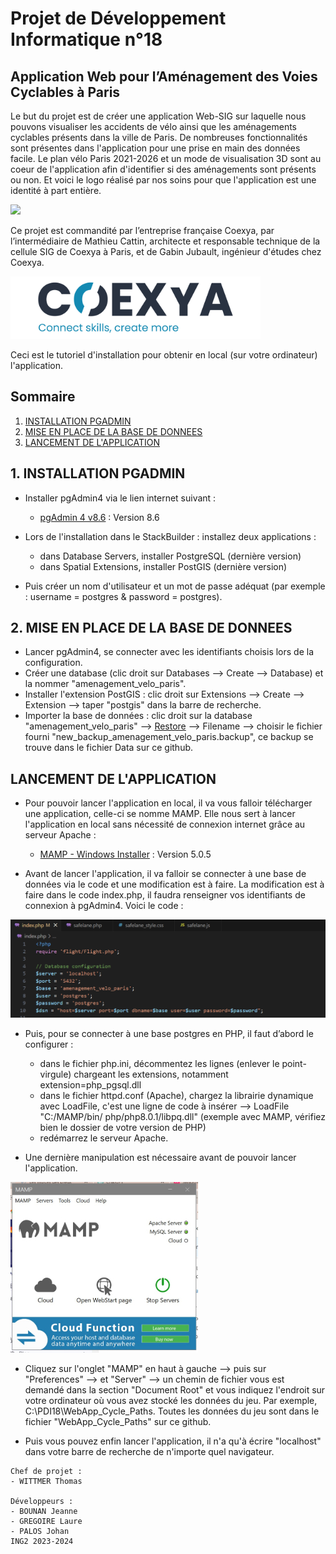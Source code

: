 # Projet de Développement Informatique n°18
## Application Web pour l’Aménagement des Voies Cyclables à Paris 

Le but du projet est de créer une application Web-SIG sur laquelle nous pouvons visualiser les accidents de vélo ainsi que les aménagements cyclables présents dans la ville de Paris. De nombreuses fonctionnalités sont présentes dans l'application pour une prise en main des données facile. Le plan vélo Paris 2021-2026 et un mode de visualisation 3D sont au coeur de l'application afin d'identifier si des aménagements sont présents ou non. Et voici le logo réalisé par nos soins pour que l'application est une identité à part entière.

<img src="assets/images/safelane_carre.png" width="100" height=auto left=200px />

Ce projet est commandité par l’entreprise française Coexya, par l’intermédiaire de Mathieu Cattin, architecte et responsable technique de la cellule SIG de Coexya à Paris, et de Gabin Jubault, ingénieur d'études chez Coexya.

<img src="assets/images/Logo_Coexya.png" width=auto height="100" />

Ceci est le tutoriel d'installation pour obtenir en local (sur votre ordinateur) l'application.


## Sommaire
1. [INSTALLATION PGADMIN](#installation-pgadmin)
2. [MISE EN PLACE DE LA BASE DE DONNEES](#mise-en-place-des-donnees)
3. [LANCEMENT DE L'APPLICATION](#lancement-application)


## 1. INSTALLATION PGADMIN
- Installer pgAdmin4 via le lien internet suivant :
   * [pgAdmin 4 v8.6](https://www.pgadmin.org/download/pgadmin-4-windows/) : Version 8.6

- Lors de l'installation dans le StackBuilder : installez deux applications :
	- dans Database Servers, installer PostgreSQL (dernière version)
	- dans Spatial Extensions, installer PostGIS (dernière version)

- Puis créer un nom d'utilisateur et un mot de passe adéquat (par exemple : username = postgres & password = postgres).


## 2. MISE EN PLACE DE LA BASE DE DONNEES
- Lancer pgAdmin4, se connecter avec les identifiants choisis lors de la configuration.
- Créer une database (clic droit sur Databases --> Create --> Database) et la nommer "amenagement_velo_paris".
- Installer l'extension PostGIS : clic droit sur Extensions --> Create --> Extension --> taper "postgis" dans la barre de recherche.
- Importer la base de données : clic droit sur la database "amenagement_velo_paris" --> [Restore](#restore) --> Filename --> choisir le fichier fourni "new_backup_amenagement_velo_paris.backup", ce backup se trouve dans le fichier Data sur ce github.


## LANCEMENT DE L'APPLICATION
- Pour pouvoir lancer l'application en local, il va vous falloir télécharger une application, celle-ci se nomme MAMP. Elle nous sert à lancer l'application en local sans nécessité de connexion internet grâce au serveur Apache :
   * [MAMP - Windows Installer](https://www.mamp.info/en/downloads/) : Version 5.0.5

- Avant de lancer l'application, il va falloir se connecter à une base de données via le code et une modification est à faire. La modification est à faire dans le code index.php, il faudra renseigner vos identifiants de connexion à pgAdmin4. Voici le code :

![](assets/images/index_bdd.png)

- Puis, pour se connecter à une base postgres en PHP, il faut d’abord le configurer :
   - dans le fichier php.ini, décommentez les lignes (enlever le point-virgule) chargeant les extensions, notamment extension=php_pgsql.dll
   - dans le fichier httpd.conf (Apache), chargez la librairie dynamique avec LoadFile, c'est une ligne de code à insérer --> LoadFile "C:/MAMP/bin/ php/php8.0.1/libpq.dll" (exemple avec MAMP, vérifiez bien le dossier de votre version de PHP)
   - redémarrez le serveur Apache.

- Une dernière manipulation est nécessaire avant de pouvoir lancer l'application.

![](assets/images/mamp.jpg) 

- Cliquez sur l'onglet "MAMP" en haut à gauche --> puis sur "Preferences" --> et "Server" --> un chemin de fichier vous est demandé dans la section "Document Root" et vous indiquez l'endroit sur votre ordinateur où vous avez stocké les données du jeu. Par exemple, C:\PDI18\WebApp_Cycle_Paths. Toutes les données du jeu sont dans le fichier "WebApp_Cycle_Paths" sur ce github.

- Puis vous pouvez enfin lancer l'application, il n'a qu'à écrire "localhost" dans votre barre de recherche de n'importe quel navigateur.

```
Chef de projet :
- WITTMER Thomas

Développeurs :
- BOUNAN Jeanne
- GREGOIRE Laure
- PALOS Johan
ING2 2023-2024
```
